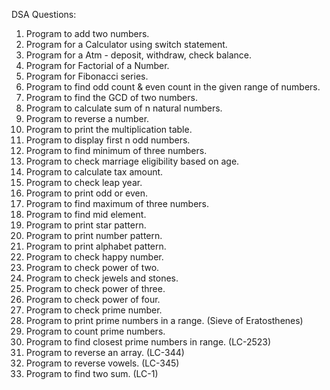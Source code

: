 DSA Questions:

1. Program to add two numbers.
2. Program for a Calculator using switch statement.
3. Program for a Atm - deposit, withdraw, check balance.
4. Program for Factorial of a Number.
5. Program for Fibonacci series.
6. Program to find odd count & even count in the given range of numbers.
7. Program to find the GCD of two numbers.
8. Program to calculate sum of n natural numbers.
9. Program to reverse a number.
10. Program to print the multiplication table.
11. Program to display first n odd numbers.
12. Program to find minimum of three numbers.
13. Program to check marriage eligibility based on age.
14. Program to calculate tax amount.
15. Program to check leap year.
16. Program to print odd or even.
17. Program to find maximum of three numbers.
18. Program to find mid element.
19. Program to print star pattern.
20. Program to print number pattern.
21. Program to print alphabet pattern.
22. Program to check happy number.
23. Program to check power of two.
24. Program to check jewels and stones.
25. Program to check power of three.
26. Program to check power of four.
27. Program to check prime number.
28. Program to print prime numbers in a range. (Sieve of Eratosthenes)
29. Program to count prime numbers.
30. Program to find closest prime numbers in range. (LC-2523)
31. Program to reverse an array. (LC-344)
32. Program to reverse vowels. (LC-345)
33. Program to find two sum. (LC-1)